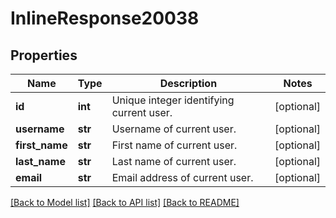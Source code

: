 # InlineResponse20038

## Properties
Name | Type | Description | Notes
------------ | ------------- | ------------- | -------------
**id** | **int** | Unique integer identifying current user. | [optional] 
**username** | **str** | Username of current user. | [optional] 
**first_name** | **str** | First name of current user. | [optional] 
**last_name** | **str** | Last name of current user. | [optional] 
**email** | **str** | Email address of current user. | [optional] 

[[Back to Model list]](../README.md#documentation-for-models) [[Back to API list]](../README.md#documentation-for-api-endpoints) [[Back to README]](../README.md)

